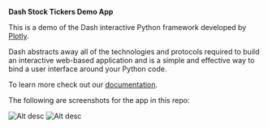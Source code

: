 **Dash Stock Tickers Demo App**

This is a demo of the Dash interactive Python framework developed by [Plotly](https://plot.ly/).

Dash abstracts away all of the technologies and protocols required to build an interactive web-based application and is a simple and effective way to bind a user interface around your Python code.

To learn more check out our [documentation](https://plot.ly/dash).

The following are screenshots for the app in this repo:

![Alt desc](https://cdn.rawgit.com/plotly/dash-oil-and-gas-demo/master/Screenshot/Screenshot1.png?token=ARkbw8fsV1yFEcc6TUdVs9YDFPvMB1gGks5ZUl1uwA%3D%3D)
![Alt desc](https://cdn.rawgit.com/plotly/dash-oil-and-gas-demo/master/Screenshot/Screenshot2.png?token=ARkbwxXkGSEpeE_7mn9lL5ZqG10oe-RWks5ZUl29wA%3D%3D)
